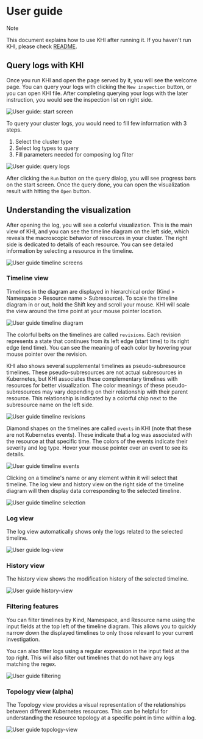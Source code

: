 # User guide

> [!NOTE]
> This document explains how to use KHI after running it. If you haven't run KHI, please check [README](../../README.md).

## Query logs with KHI

Once you run KHI and open the page served by it, you will see the welcome page.
You can query your logs with clicking the `New inspection` button, or you can open KHI file.
After completing querying your logs with the later instruction, you would see the inspection list on right side.

![User guide: start screen](./images/guide-start-screen.png)

To query your cluster logs, you would need to fill few information with 3 steps.

1. Select the cluster type
1. Select log types to query
1. Fill parameters needed for composing log filter

![User guide: query logs](./images/guide-query.png)

After clicking the `Run` button on the query dialog, you will see progress bars on the start screen.
Once the query done, you can open the visualization result with hitting the `Open` button.

## Understanding the visualization

After opening the log, you will see a colorful visualization. 
This is the main view of KHI, and you can see the timeline diagram on the left side, which reveals the macroscopic behavior of resources in your cluster.
The right side is dedicated to details of each resource. You can see detailed information by selecting a resource in the timeline.

![User guide timeline screens](./images/guide-timeline-screen.png)

### Timeline view

Timelines in the diagram are displayed in hierarchical order (Kind > Namespace > Resource name > Subresource).
To scale the timeline diagram in or out, hold the Shift key and scroll your mouse. KHI will scale the view around the time point at your mouse pointer location.

![User guide timeline diagram](./images/guide-timeline-diagram.png)

The colorful belts on the timelines are called `revisions`. Each revision represents a state that continues from its left edge (start time) to its right edge (end time).
You can see the meaning of each color by hovering your mouse pointer over the revision.

KHI also shows several supplemental timelines as pseudo-subresource timelines. These pseudo-subresources are not actual subresources in Kubernetes, but KHI associates these complementary timelines with resources for better visualization. The color meanings of these pseudo-subresources may vary depending on their relationship with their parent resource.
This relationship is indicated by a colorful chip next to the subresource name on the left side.

![User guide timeline revisions](./images/guide-timelines-revisions.png)

Diamond shapes on the timelines are called `events` in KHI (note that these are not Kubernetes events). These indicate that a log was associated with the resource at that specific time.
The colors of the events indicate their severity and log type. Hover your mouse pointer over an event to see its details.

![User guide timeline events](./images/guide-timelines-events.png)

Clicking on a timeline's name or any element within it will select that timeline. The log view and history view on the right side of the timeline diagram will then display data corresponding to the selected timeline.

![User guide timeline selection](./images/guide-timeline-selection.png)

### Log view

The log view automatically shows only the logs related to the selected timeline.

![User guide log-view](./images/guide-log-view.png)

### History view

The history view shows the modification history of the selected timeline.

![User guide history-view](./images/guide-history-view.png)

### Filtering features

You can filter timelines by Kind, Namespace, and Resource name using the input fields at the top left of the timeline diagram.
This allows you to quickly narrow down the displayed timelines to only those relevant to your current investigation.

You can also filter logs using a regular expression in the input field at the top right. This will also filter out timelines that do not have any logs matching the regex.

![User guide filtering](./images/guide-filtering.png)

### Topology view (alpha)

The Topology view provides a visual representation of the relationships between different Kubernetes resources.
This can be helpful for understanding the resource topology at a specific point in time within a log.

![User guide topology-view](./images/guide-topology-view.png)